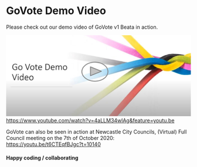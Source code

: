 # GoVote Demo Video

Please check out our demo video of GoVote v1 Beata in action.

[![Go Vote Demo](https://raw.githubusercontent.com/NCCOpenSource/GoVote/master/READMEImages/GoVoteDemoSplash.JPG)](https://www.youtube.com/watch?v=4aLLM34wlAg&feature=youtu.be "Go Vote Demo")
https://www.youtube.com/watch?v=4aLLM34wlAg&feature=youtu.be

GoVote can also be seen in action at Newcastle City Councils, (Virtual) Full Council meeting on the 7th of October 2020: https://youtu.be/t6CTEqfBJgc?t=10140

#### Happy coding / collaborating
